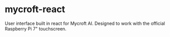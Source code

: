 # mycroft-react

User interface built in react for Mycroft AI.  Designed to work with the official Raspberry Pi 7" touchscreen.
